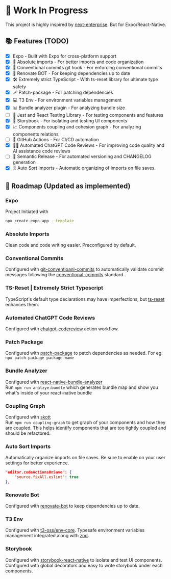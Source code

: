 # 🚧 Work In Progress

This project is highly inspired by [next-enterprise](https://github.com/Blazity/next-enterprise). But for Expo/React-Native.

## 📚 Features (TODO)

- [x] Expo - Built with Expo for cross-platform support
- [x] 🎯 Absolute imports - For better imports and code organization
- [x] 📝 Conventional commits git hook - For enforcing conventional commits
- [x] 🤖 Renovate BOT - For keeping dependencies up to date
- [x] 🛠️ Extremely strict TypeScript - With ts-reset library for ultimate type safety
- [x] 🩹 Patch-package - For patching dependencies
- [x] 💻 T3 Env - For environment variables management
- [x] 📊 Bundle analyzer plugin - For analyzing bundle size
- [ ] 🧪 Jest and React Testing Library - For testing components and features
- [x] 📕 Storybook - For isolating and testing UI components
- [x] 📈 Components coupling and cohesion graph - For analyzing components relations
- [ ] 🚀 GitHub Actions - For CI/CD automation
- [x] 🤖🧠 Automated ChatGPT Code Reviews - For improving code quality and AI assistance code reviews
- [ ] 🚢 Semantic Release - For automated versioning and CHANGELOG generation
- [x] 🗄️ Auto Sort Imports - Automatic organizing of imports on file saves.

## 🚦 Roadmap (Updated as implemented)

### Expo

Project Initiated with

```sh
npx create-expo-app --template
```

### Absolute Imports

Clean code and code writing easier.
Preconfigured by default.

### Conventional Commits

Configured with [git-conventioanl-commits](https://github.com/qoomon/git-conventional-commits) to automatically validate commit messages following the [conventional-commits](https://www.conventionalcommits.org/en/v1.0.0/) standard.

### TS-Reset | Extremely Strict Typescript

TypeScript's default type declarations may have imperfections, but [ts-reset](https://github.com/total-typescript/ts-reset) enhances them.

### Automated ChatGPT Code Reviews

Configured with [chatgpt-codereview](https://github.com/anc95/ChatGPT-CodeReview) action workflow.

### Patch Package

Configured with [patch-package](https://github.com/ds300/patch-package) to patch dependencies as needed.
For eg: `npx patch-package package-name`

### Bundle Analyzer

Configured with [react-native-bundle-analyzer](https://github.com/IjzerenHein/react-native-bundle-visualizer)</br>
Run `npm run analzye:bundle` which generates bundle map and show you what's inside of your react-native bundle

### Coupling Graph

Configured with [skott](https://github.com/antoine-coulon/skott)</br>
Run `npm run coupling-graph` to get graph of your components and how they are coupled. This helps identify components that are too tightly coupled and should be refactored.

### Auto Sort Imports

Automatically organize imports on file saves. Be sure to enable on your user settings for better experience.

```json
"editor.codeActionsOnSave": {
    "source.fixAll.eslint": true
},
```

### Renovate Bot

Configured with [renovate-bot](https://github.com/renovatebot/renovate) to keep dependencies up to date.

### T3 Env

Configured with [t3-oss/env-core](https://github.com/t3-oss/t3-env).
Typesafe environment variables management integrated along with [zod](https://github.com/colinhacks/zod).

### Storybook

Configured with [storybook-react-native](https://github.com/storybookjs/react-native) to isolate and test UI components. Configured with global decorators and easy to write storybook under each components.
